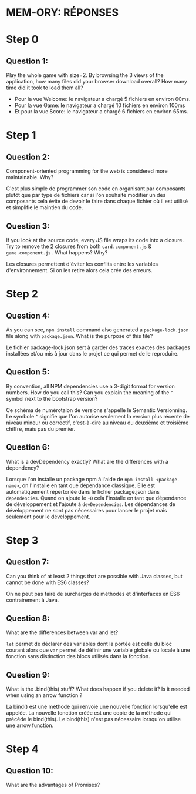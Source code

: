 # MEM-ORY: RÉPONSES


# Step 0
## Question 1:
Play the whole game with size=2. By browsing the 3 views of the application, how many files did your browser download overall? How many time did it took to load them all?

- Pour la vue Welcome: le navigateur a chargé 5 fichiers en environ 60ms.
- Pour la vue Game: le navigateur a chargé 10 fichiers en environ 100ms
- Et pour la vue Score: le navigateur a chargé 6 fichiers en environ 65ms.


# Step 1
## Question 2:
Component-oriented programming for the web is considered more maintainable. Why?

C'est plus simple de programmer son code en organisant par composants plutôt que par type de fichiers car si l'on souhaite modifier un des composants cela évite de devoir le faire dans chaque fichier où il est utilisé et simplifie le maintien du code.

## Question 3:
If you look at the source code, every JS file wraps its code into a closure. Try to remove the 2 closures from both `card.component.js` & `game.component.js.` What happens? Why?

Les closures permettent d'éviter les conflits entre les variables d'environnement. Si on les retire alors cela crée des erreurs.


# Step 2
## Question 4:
As you can see, `npm install` command also generated a `package-lock.json` file along with `package.json`. What is the purpose of this file?

Le fichier package-lock.json sert à garder des traces exactes des packages installées et/ou mis à jour dans le projet ce qui permet de le reproduire.

## Question 5:
By convention, all NPM dependencies use a 3-digit format for version numbers. How do you call this? Can you explain the meaning of the `^` symbol next to the bootstrap version?

Ce schéma de numérotaion de versions s'appelle le Semantic Versionning. Le symbole `^` signifie que l'on autorise seulement la version plus récente de niveau mineur ou correctif, c'est-à-dire au niveau du deuxième et troisième chiffre, mais pas du premier.

## Question 6:
What is a devDependency exactly? What are the differences with a dependency?

Lorsque l'on installe un package npm à l'aide de `npm install <package-name>`, on l'installe en tant que dépendance classique.
Elle est automatiquement répertoriée dans le fichier package.json dans `dependencies`. Quand on ajoute le `-D` cela l'installe en tant que dépendance de développement et l'ajoute à `devDependencies`. Les dépendances de développement ne sont pas nécessaires pour lancer le projet mais seulement pour le développement. 


# Step 3
## Question 7:
Can you think of at least 2 things that are possible with Java classes, but cannot be done with ES6 classes?

On ne peut pas faire de surcharges de méthodes et d'interfaces en ES6 contrairement à Java. 

## Question 8:
What are the differences between var and let?

`let` permet de déclarer des variables dont la portée est celle du bloc courant alors que `var` permet de définir une variable globale ou locale à une fonction sans distinction des blocs utilisés dans la fonction.

## Question 9:
What is the .bind(this) stuff? What does happen if you delete it? Is it needed when using an arrow function ?

La bind() est une méthode qui renvoie une nouvelle fonction lorsqu'elle est appelée. La nouvelle fonction créée est une copie de la méthode qui précède le bind(this). Le bind(this) n'est pas nécessaire lorsqu'on utilise une arrow function.


# Step 4
## Question 10:
What are the advantages of Promises?





